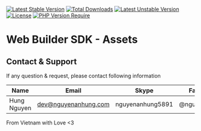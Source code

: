 [![Latest Stable Version](http://poser.pugx.org/nguyenanhung/web-builder-assets/v)](https://packagist.org/packages/nguyenanhung/web-builder-assets) [![Total Downloads](http://poser.pugx.org/nguyenanhung/web-builder-assets/downloads)](https://packagist.org/packages/nguyenanhung/web-builder-assets) [![Latest Unstable Version](http://poser.pugx.org/nguyenanhung/web-builder-assets/v/unstable)](https://packagist.org/packages/nguyenanhung/web-builder-assets) [![License](http://poser.pugx.org/nguyenanhung/web-builder-assets/license)](https://packagist.org/packages/nguyenanhung/web-builder-assets) [![PHP Version Require](http://poser.pugx.org/nguyenanhung/web-builder-assets/require/php)](https://packagist.org/packages/nguyenanhung/web-builder-assets)

# Web Builder SDK - Assets

## Contact & Support

If any question & request, please contact following information

| Name        | Email                | Skype            | Facebook      |
|-------------|----------------------|------------------|---------------|
| Hung Nguyen | dev@nguyenanhung.com | nguyenanhung5891 | @nguyenanhung |

From Vietnam with Love <3
